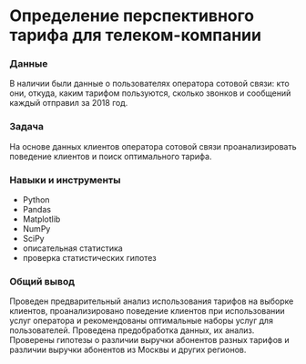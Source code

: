 # Определение перспективного тарифа для телеком-компании
### Данные
В наличии были данные о пользователях оператора сотовой связи: кто они, откуда, каким тарифом пользуются, сколько звонков и сообщений каждый отправил за 2018 год.
### Задача
На основе данных клиентов оператора сотовой связи проанализировать поведение клиентов и поиск оптимального тарифа.
### Навыки и инструменты
- Python
- Pandas
- Matplotlib
- NumPy
- SciPy
- описательная статистика
- проверка статистических гипотез
### Общий вывод
Проведен предварительный анализ использования тарифов на выборке клиентов,
проанализировано поведение клиентов при использовании услуг оператора и
рекомендованы оптимальные наборы услуг для пользователей. Проведена предобработка
данных, их анализ. Проверены гипотезы о различии выручки абонентов разных тарифов и
различии выручки абонентов из Москвы и других регионов.
